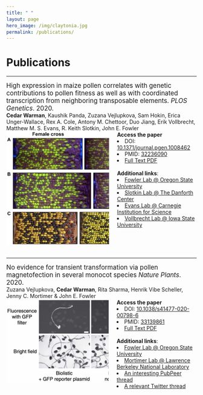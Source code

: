 ```yaml
---
title: " "
layout: page
hero_image: /img/claytonia.jpg
permalink: /publications/
---
```


<div class="container is-max-desktop"><h1>Publications</h1></div>
<div class="container is-max-desktop"><hr>
<div class="container is-max-desktop pb-3" style="font-size: 120% !important;">High expression in maize pollen correlates with genetic contributions to pollen fitness as well as with coordinated transcription from neighboring transposable elements.<i> PLOS Genetics</i>. 2020.</div>

<div class="container is-max-desktop pb-4"><strong>Cedar Warman</strong>, Kaushik Panda, Zuzana Vejlupkova, Sam Hokin, Erica Unger-Wallace, Rex A. Cole, Antony M. Chettoor, Duo Jiang, Erik Vollbrecht, Matthew M. S. Evans, R. Keith Slotkin, John E. Fowler</div>

<div class="columns is-centered">
	<div class="column is-narrow">
		<img src="/img/warman_2020_plos_genetics.jpg" alt="Plot of transmission rates of mutant alleles" style="max-height: 300px; max-width: 500px;">
	</div>
	<div class="column is-narrow">
		<strong>Access the paper</strong>
		<li>DOI: <a href="https://doi.org/10.1371/journal.pgen.1008462" alt = "DOI link: 10.1371/journal.pgen.1008462"> 10.1371/journal.pgen.1008462</a></li>
		<li>PMID: <a href="https://pubmed.ncbi.nlm.nih.gov/32236090/" alt = "pubmed link: 32236090"> 32236090</a></li>
		<li><a href="https://cedarwarman.github.io/pdf/warman_2020_plos_genetics.pdf" alt = "PDF"> Full Text PDF</a></li>
		<br>
		<strong>Additional links</strong>:
		<li><a href="https://bpp.oregonstate.edu/users/john-fowler-jr" alt="Fowler Lab">Fowler Lab @ Oregon State University</a></li>
		<li><a href="https://slotkinlab.github.io/" alt="Slotkin Lab">Slotkin Lab @ The Danforth Center</a></li>
		<li><a href="https://dpb.carnegiescience.edu/labs/evans-lab" alt="Evans Lab">Evans Lab @ Carnegie Institution for Science</a></li>
		<li><a href="https://faculty.sites.iastate.edu/vollbrec/" alt="Vollbrecht Lab">Vollbrecht Lab @ Iowa State University</a></li>
	</div>
</div>
<br>
<div class="container is-max-desktop"><hr>
<div class="container is-max-desktop pb-3" style="font-size: 120% !important;">No evidence for transient transformation via pollen magnetofection in several monocot species<i> Nature Plants</i>. 2020.</div>

<div class="container is-max-desktop pb-4">Zuzana Vejlupkova, <strong>Cedar Warman</strong>, Rita Sharma, Henrik Vibe Scheller, Jenny C. Mortimer & John E. Fowler</div>


<div class="columns is-centered">
    <div class="column is-narrow">
        <img src="/img/warman_2020_nature_plants.jpg" alt="Microscope images of biolistic pollen transformation" style="max-height: 300px; max-width: 500px">
    </div>
    <div class="column is-narrow">
        <strong>Access the paper</strong>
        <li>DOI: <a href="https://doi.org/10.1038/s41477-020-00798-6" alt = "DOI link: 10.1038/s41477-020-00798-6"> 10.1038/s41477-020-00798-6</a></li>
        <li>PMID: <a href="https://pubmed.ncbi.nlm.nih.gov/33139861/" alt = "pubmed link: 33139861"> 33139861</a></li>
        <li><a href="https://cedarwarman.github.io/pdf/warman_2020_nature_plants.pdf" alt = "PDF"> Full Text PDF</a></li>
        <br>
        <strong>Additional links</strong>:
        <li><a href="https://bpp.oregonstate.edu/users/john-fowler-jr" alt="Fowler Lab">Fowler Lab @ Oregon State University</a></li>
        <li><a href="https://mortimerlab.org/" alt="Mortimer Lab">Mortimer Lab @ Lawrence Berkeley National Laboratory</a></li>
        <li><a href="https://blog.pubpeer.com/publications/DA5062D071C5813708B4F9B511F9E5" alt="Pubpeer link">An interesting PubPeer thread</a></li>
        <li><a href="https://twitter.com/aeharkess/status/1023763311308021760" alt="Twitter thread">A relevant Twitter thread</a></li>
    </div>
</div>
<br>
